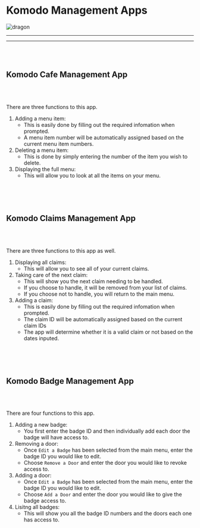 # Komodo Management Apps
![dragon](https://www.nhm.ac.uk/content/dam/nhmwww/discover/komodo-dragon-endangered/komodo-dragon-endangered-tongue-full-width.jpg.thumb.1160.1160.jpg)
***
***
<br/>
<br/>

## **Komodo Cafe Management App**
<br/>
<br/>

There are three functions to this app.

1. Adding a menu item:
    * This is easily done by filling out the required infomation when prompted.
    * A menu item number will be automatically assigned based on the current menu item numbers.
2. Deleting a menu item:
    * This is done by simply entering the number of the item you wish to delete.
3. Displaying the full menu:
    * This will allow you to look at all the items on your menu.
<br/>
<br/>
<br/>


## **Komodo Claims Management App**
<br/>
<br/>

There are three functions to this app as well.

1. Displaying all claims:
    * This will allow you to see all of your current claims.
2.  Taking care of the next claim:
    * This will show you the next claim needing to be handled.
    * If you choose to handle, it will be removed from your list of claims.
    * If you choose not to handle, you will return to the main menu.
3. Adding a claim:
    * This is easily done by filling out the required infomation when prompted.
    * The claim ID will be automatically assigned based on the current claim IDs
    * The app will determine whether it is a valid claim or not based on the dates inputed.
<br/>
<br/>
<br/>


## **Komodo Badge Management App**
<br/>
<br/>

There are four functions to this app.

1. Adding a new badge:
    * You first enter the badge ID and then individually add each door the badge will have access to.
2. Removing a door:
    * Once `Edit a Badge` has been selected from the main menu, enter the badge ID you would like to edit.
    * Choose `Remove a Door` and enter the door you would like to revoke access to.
3. Adding a door:
    * Once `Edit a Badge` has been selected from the main menu, enter the badge ID you would like to edit.
    * Choose `Add a Door` and enter the door you would like to give the badge access to.
4. Lisitng all badges:
    * This will show you all the badge ID numbers and the doors each one has access to.

    